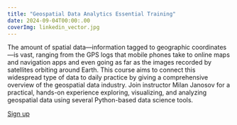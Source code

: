 ```yaml
---
title: "Geospatial Data Analytics Essential Training"
date: 2024-09-04T00:00:.00
coverImg: linkedin_vector.jpg
---
```


The amount of spatial data—information tagged to geographic coordinates—is vast, ranging from the GPS logs that mobile phones take to online maps and navigation apps and even going as far as the images recorded by satellites orbiting around Earth. This course aims to connect this widespread type of data to daily practice by giving a comprehensive overview of the geospatial data industry. Join instructor Milan Janosov for a practical, hands-on experience exploring, visualizing, and analyzing geospatial data using several Python-based data science tools.

<!--more-->



[Sign up](https://www.linkedin.com/learning/geospatial-data-analytics-essential-training/analyzing-geospatial-data)
